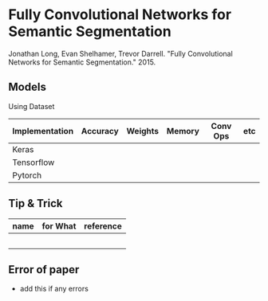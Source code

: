 # Fully Convolutional Networks for Semantic Segmentation
Jonathan Long, Evan Shelhamer, Trevor Darrell. "Fully Convolutional Networks for Semantic Segmentation." 2015.

## Models

Using Dataset

| Implementation | Accuracy | Weights | Memory | Conv Ops | etc |
|---|---|---|---|---|---|
| Keras |   |   |  |   |    |
| Tensorflow |   |   |  |   |   |
| Pytorch |  |   |  |  |  |

## Tip & Trick

| name | for What | reference |
|---|---|---|
|  |  |  |
|  |  |  |
|  |  |  |
|  |  |  |
|  |  |  |


## Error of paper
- add this if any errors
